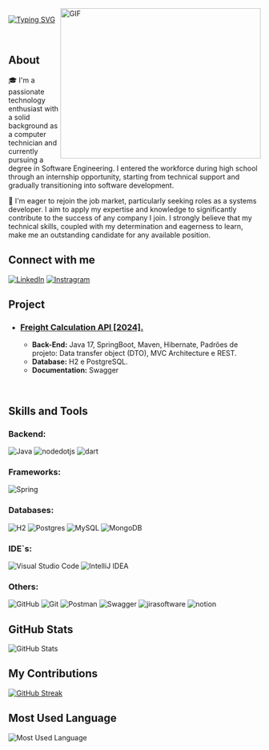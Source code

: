 <img align="right" alt="GIF" src="https://github.com/abhisheknaiidu/abhisheknaiidu/blob/master/code.gif?raw=true" width="400" height="300" />

[![Typing SVG](https://readme-typing-svg.demolab.com?font=Source+Code+Pro&weight=500&size=30&pause=1000&color=3298E6&random=false&width=800&height=70&lines=Hello%2C+I%60m+Wesley+Nunes%2C+Backend+Developer+%E2%9A%94)](https://git.io/typing-svg)

<br>

## About   

🎓 I'm a passionate technology enthusiast with a solid background as a computer technician and currently pursuing a degree in Software Engineering. I entered the workforce during high school through an internship opportunity, starting from technical support and gradually transitioning into software development.

🚀 I'm eager to rejoin the job market, particularly seeking roles as a systems developer. I aim to apply my expertise and knowledge to significantly contribute to the success of any company I join. I strongly believe that my technical skills, coupled with my determination and eagerness to learn, make me an outstanding candidate for any available position.

## Connect with me

[![LinkedIn](https://img.shields.io/badge/linkedin-0D1117.svg?style=for-the-badge&logo=linkedin&logoColor=white)](https://www.linkedin.com/in/wesley-nunesl/)
[![Instragram](https://img.shields.io/badge/instagram-0D1117.svg?style=for-the-badge&logo=instagram&logoColor=white)](https://www.instagram.com/wesleynunesl/)

## Project

-   ### <a href="https://github.com/wesley-nunesl/API-Freight-Calculation">Freight Calculation API [2024].</a>  
    - **Back-End:** Java 17, SpringBoot, Maven, Hibernate, Padrões de projeto: Data transfer object (DTO), MVC Architecture e REST.
    - **Database:** H2 e PostgreSQL.
    - **Documentation:** Swagger

<br>

## Skills and Tools

### Backend:
![Java](https://img.shields.io/badge/java-0D1117.svg?style=for-the-badge&logo=coffeescript&logoColor=white)
![nodedotjs](https://img.shields.io/badge/nodejs-0D1117.svg?style=for-the-badge&logo=nodedotjs&logoColor=white)
![dart](https://img.shields.io/badge/dart-0D1117.svg?style=for-the-badge&logo=dart&logoColor=white)

### Frameworks:
![Spring](https://img.shields.io/badge/spring-0D1117.svg?style=for-the-badge&logo=spring&logoColor=white)

### Databases:
![H2](https://img.shields.io/badge/h2-0D1117?style=for-the-badge&logo=h2&logoColor=white)
![Postgres](https://img.shields.io/badge/postgres-0D1117.svg?style=for-the-badge&logo=postgresql&logoColor=white)
![MySQL](https://img.shields.io/badge/mysql-0D1117.svg?style=for-the-badge&logo=mysql&logoColor=white)
![MongoDB](https://img.shields.io/badge/mongodb-0D1117.svg?style=for-the-badge&logo=mongodb&logoColor=white)

### IDE`s:
![Visual Studio Code](https://img.shields.io/badge/Visual%20Studio%20Code-0D1117.svg?style=for-the-badge&logo=visual-studio-code&logoColor=white)
![IntelliJ IDEA](https://img.shields.io/badge/IntelliJIDEA-0D1117.svg?style=for-the-badge&logo=intellij-idea&logoColor=white)

### Others:
![GitHub](https://img.shields.io/badge/github-0D1117.svg?style=for-the-badge&logo=github&logoColor=white)
![Git](https://img.shields.io/badge/git-0D1117.svg?style=for-the-badge&logo=git&logoColor=white)
![Postman](https://img.shields.io/badge/Postman-0D1117?style=for-the-badge&logo=postman&logoColor=white)
![Swagger](https://img.shields.io/badge/-Swagger-0D1117?style=for-the-badge&logo=swagger&logoColor=white)
![jirasoftware](https://img.shields.io/badge/jirasoftware-0D1117?style=for-the-badge&logo=jira&logoColor=white)
![notion](https://img.shields.io/badge/notion-0D1117?style=for-the-badge&logo=notion&logoColor=white)

## GitHub Stats

![GitHub Stats](https://github-readme-stats.vercel.app/api?username=Wesley-nunesl&theme=ambient_gradient&bg_color=3298E6&border_color=3caacb&show_icons=true&icon_color=fff&title_color=fff&text_color=fff&card_width=500)

## My Contributions

[![GitHub Streak](https://streak-stats.demolab.com?user=wesley-nunesl&theme=ocean-gradient&hide_border=true&card_width=500)](https://git.io/streak-stats)

## Most Used Language

![Most Used Language](https://github-readme-stats.vercel.app/api/top-langs/?username=wesley-nunesl&bg_color=3298E6&border_color=3caacb&icon_color=fff&title_color=fff&text_color=fff&card_width=500)
